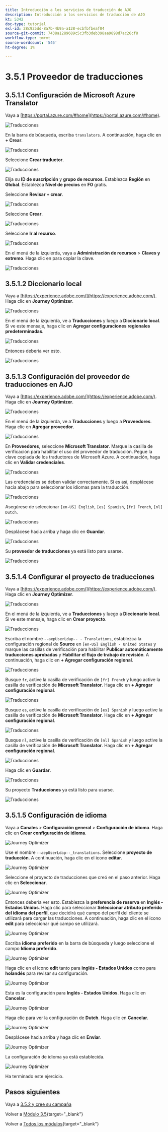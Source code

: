 ```yaml
---
title: Introducción a los servicios de traducción de AJO
description: Introducción a los servicios de traducción de AJO
kt: 5342
doc-type: tutorial
exl-id: 28c925dd-8a7b-4b9a-a128-ecbfbfbeaf04
source-git-commit: 7438a1289689c5c3fb3deb398aa9898d7ac26cf8
workflow-type: tm+mt
source-wordcount: '546'
ht-degree: 1%

---
```


# 3.5.1 Proveedor de traducciones

## 3.5.1.1 Configuración de Microsoft Azure Translator

Vaya a [https://portal.azure.com/#home](https://portal.azure.com/#home).

![Traducciones](./images/transl1.png)

En la barra de búsqueda, escriba `translators`. A continuación, haga clic en **+ Crear**.

![Traducciones](./images/transl2.png)

Seleccione **Crear traductor**.

![Traducciones](./images/transl3.png)

Elija su **ID de suscripción** y **grupo de recursos**.
Establezca **Región** en **Global**.
Establezca **Nivel de precios** en **F0** gratis.

Seleccione **Revisar + crear**.

![Traducciones](./images/transl4.png)

Seleccione **Crear**.

![Traducciones](./images/transl5.png)

Seleccione **Ir al recurso**.

![Traducciones](./images/transl6.png)

En el menú de la izquierda, vaya a **Administración de recursos** > **Claves y extremo**. Haga clic en para copiar la clave.

![Traducciones](./images/transl7.png)

## 3.5.1.2 Diccionario local

Vaya a [https://experience.adobe.com/](https://experience.adobe.com/). Haga clic en **Journey Optimizer**.

![Traducciones](./images/ajolp1.png)

En el menú de la izquierda, ve a **Traducciones** y luego a **Diccionario local**. Si ve este mensaje, haga clic en **Agregar configuraciones regionales predeterminadas**.

![Traducciones](./images/locale1.png)

Entonces debería ver esto.

![Traducciones](./images/locale2.png)

## 3.5.1.3 Configuración del proveedor de traducciones en AJO

Vaya a [https://experience.adobe.com/](https://experience.adobe.com/). Haga clic en **Journey Optimizer**.

![Traducciones](./images/ajolp1.png)

En el menú de la izquierda, ve a **Traducciones** y luego a **Proveedores**. Haga clic en **Agregar proveedor**.

![Traducciones](./images/transl8.png)

En **Proveedores**, seleccione **Microsoft Translator**. Marque la casilla de verificación para habilitar el uso del proveedor de traducción. Pegue la clave copiada de los traductores de Microsoft Azure. A continuación, haga clic en **Validar credenciales**.

![Traducciones](./images/transl9.png)

Las credenciales se deben validar correctamente. Si es así, desplácese hacia abajo para seleccionar los idiomas para la traducción.

![Traducciones](./images/transl10.png)

Asegúrese de seleccionar `[en-US] English`, `[es] Spanish`, `[fr] French`, `[nl] Dutch`.

![Traducciones](./images/transl11.png)

Desplácese hacia arriba y haga clic en **Guardar**.

![Traducciones](./images/transl12.png)

Su **proveedor de traducciones** ya está listo para usarse.

![Traducciones](./images/transl13.png)

## 3.5.1.4 Configurar el proyecto de traducciones

Vaya a [https://experience.adobe.com/](https://experience.adobe.com/). Haga clic en **Journey Optimizer**.

![Traducciones](./images/ajolp1.png)

En el menú de la izquierda, ve a **Traducciones** y luego a **Diccionario local**. Si ve este mensaje, haga clic en **Crear proyecto**.

![Traducciones](./images/ajoprovider1.png)

Escriba el nombre `--aepUserLdap-- - Translations`, establezca la configuración regional de **Source** en `[en-US] English - United States` y marque las casillas de verificación para habilitar **Publicar automáticamente traducciones aprobadas** y **Habilitar el flujo de trabajo de revisión**. A continuación, haga clic en **+ Agregar configuración regional**.

![Traducciones](./images/ajoprovider1a.png)

Busque `fr`, active la casilla de verificación de `[fr] French` y luego active la casilla de verificación de **Microsoft Translator**. Haga clic en **+ Agregar configuración regional**.

![Traducciones](./images/ajoprovider2.png)

Busque `es`, active la casilla de verificación de `[es] Spanish` y luego active la casilla de verificación de **Microsoft Translator**. Haga clic en **+ Agregar configuración regional**.

![Traducciones](./images/ajoprovider3.png)

Busque `nl`, active la casilla de verificación de `[nl] Spanish` y luego active la casilla de verificación de **Microsoft Translator**. Haga clic en **+ Agregar configuración regional**.

![Traducciones](./images/ajoprovider6.png)

Haga clic en **Guardar**.

![Traducciones](./images/ajoprovider8.png)

Su proyecto **Traducciones** ya está listo para usarse.

![Traducciones](./images/ajoprovider9.png)

## 3.5.1.5 Configuración de idioma

Vaya a **Canales** > **Configuración general** > **Configuración de idioma**. Haga clic en **Crear configuración de idioma**.

![Journey Optimizer](./images/camploc6.png)

Use el nombre `--aepUserLdap--_translations`. Seleccione **proyecto de traducción**. A continuación, haga clic en el icono **editar**.

![Journey Optimizer](./images/camploc7.png)

Seleccione el proyecto de traducciones que creó en el paso anterior. Haga clic en **Seleccionar**.

![Journey Optimizer](./images/camploc8.png)

Entonces debería ver esto. Establezca la **preferencia de reserva** en **Inglés - Estados Unidos**. Haga clic para seleccionar **Seleccionar atributo preferido del idioma del perfil**, que decidirá qué campo del perfil del cliente se utilizará para cargar las traducciones. A continuación, haga clic en el icono **edit** para seleccionar qué campo se utilizará.

![Journey Optimizer](./images/camploc9.png)

Escriba **idioma preferido** en la barra de búsqueda y luego seleccione el campo **Idioma preferido**.

![Journey Optimizer](./images/camploc10.png)

Haga clic en el icono **edit** tanto para **inglés - Estados Unidos** como para **holandés** para revisar su configuración.

![Journey Optimizer](./images/camploc11.png)

Esta es la configuración para **Inglés - Estados Unidos**. Haga clic en **Cancelar**.

![Journey Optimizer](./images/camploc12.png)

Haga clic para ver la configuración de **Dutch**. Haga clic en **Cancelar**.

![Journey Optimizer](./images/camploc13.png)

Desplácese hacia arriba y haga clic en **Enviar**.

![Journey Optimizer](./images/camploc14.png)

La configuración de idioma ya está establecida.

![Journey Optimizer](./images/camploc15.png)

Ha terminado este ejercicio.

## Pasos siguientes

Vaya a [3.5.2 y cree su campaña](./ex2.md)

Volver a [Módulo 3.5](./ajotranslationsvcs.md){target="_blank"}

Volver a [Todos los módulos](./../../../overview.md){target="_blank"}
